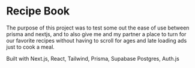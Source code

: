 # Recipe Book
The purpose of this project was to test some out the ease  of use between prisma and nextjs, and to also give me and my partner a place to turn for our favorite recipes without having to scroll for ages and late loading ads just to cook a meal.


Built with Next.js, React, Tailwind, Prisma, Supabase Postgres, Auth.js
